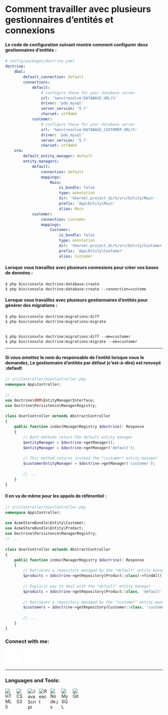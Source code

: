 
# Comment travailler avec plusieurs gestionnaires d’entités et connexions


#### Le code de configuration suivant montre comment configurer deux gestionnaires d’entités :
````yaml
# config/packages/doctrine.yaml
doctrine:
    dbal:
        default_connection: default
        connections:
            default:
                # configure these for your database server
                url: '%env(resolve:DATABASE_URL)%'
                driver: 'pdo_mysql'
                server_version: '5.7'
                charset: utf8mb4
            customer:
                # configure these for your database server
                url: '%env(resolve:DATABASE_CUSTOMER_URL)%'
                driver: 'pdo_mysql'
                server_version: '5.7'
                charset: utf8mb4
    orm:
        default_entity_manager: default
        entity_managers:
            default:
                connection: default
                mappings:
                    Main:
                        is_bundle: false
                        type: annotation
                        dir: '%kernel.project_dir%/src/Entity/Main'
                        prefix: 'App\Entity\Main'
                        alias: Main
            customer:
                connection: customer
                mappings:
                    Customer:
                        is_bundle: false
                        type: annotation
                        dir: '%kernel.project_dir%/src/Entity/Customer'
                        prefix: 'App\Entity\Customer'
                        alias: Customer
````
#### Lorsque vous travaillez avec plusieurs connexions pour créer vos bases de données :
````composer log
$ php bin/console doctrine:database:create
$ php bin/console doctrine:database:create --connection=custome
````
#### Lorsque vous travaillez avec plusieurs gestionnaires d’entités pour générer des migrations :
````composer log
$ php bin/console doctrine:migrations:diff
$ php bin/console doctrine:migrations:migrate


$ php bin/console doctrine:migrations:diff --em=customer
$ php bin/console doctrine:migrations:migrate --em=customer
````
---

#### Si vous omettez le nom du responsable de l’entité lorsque vous le demandez, Le gestionnaire d’entités par défaut (c’est-à-dire) est renvoyé :default
```php
// src/Controller/UserController.php
namespace App\Controller;

// ...
use Doctrine\ORM\EntityManagerInterface;
use Doctrine\Persistence\ManagerRegistry;

class UserController extends AbstractController
{
    public function index(ManagerRegistry $doctrine): Response
    {
        // Both methods return the default entity manager
        $entityManager = $doctrine->getManager();
        $entityManager = $doctrine->getManager('default');

        // This method returns instead the "customer" entity manager
        $customerEntityManager = $doctrine->getManager('customer');

        // ...
    }
}
```
#### Il en va de même pour les appels de référentiel :

````php
// src/Controller/UserController.php
namespace App\Controller;

use AcmeStoreBundle\Entity\Customer;
use AcmeStoreBundle\Entity\Product;
use Doctrine\Persistence\ManagerRegistry;
// ...

class UserController extends AbstractController
{
    public function index(ManagerRegistry $doctrine): Response
    {
        // Retrieves a repository managed by the "default" entity manager
        $products = $doctrine->getRepository(Product::class)->findAll();

        // Explicit way to deal with the "default" entity manager
        $products = $doctrine->getRepository(Product::class, 'default')->findAll();

        // Retrieves a repository managed by the "customer" entity manager
        $customers = $doctrine->getRepository(Customer::class, 'customer')->findAll();

        // ...
    }
}
````


### Connect with me:

[![website](./img/twitter-dark.svg)](https://twitter.com/surmurthag#gh-dark-mode-only)
&nbsp;&nbsp;
[![website](./img/instagram-dark.svg)](https://instagram.com/surmurthag#gh-dark-mode-only)

****
### Languages and Tools:

<img align="left" alt="HTML5" width="26px" src="https://cdn.jsdelivr.net/gh/devicons/devicon/icons/html5/html5-original.svg" style="padding-right:10px;" />
<img align="left" alt="CSS3" width="26px" src="https://cdn.jsdelivr.net/gh/devicons/devicon/icons/css3/css3-original.svg" style="padding-right:10px;" />

<img align="left" alt="JavaScript" width="26px" src="https://cdn.jsdelivr.net/gh/devicons/devicon/icons/javascript/javascript-original.svg" style="padding-right:10px;" />

<img align="left" alt="React" width="26px" src="https://cdn.jsdelivr.net/gh/devicons/devicon/icons/react/react-original.svg" style="padding-right:10px;" />

<img align="left" alt="Node.js" width="26px" src="https://cdn.jsdelivr.net/gh/devicons/devicon/icons/nodejs/nodejs-original.svg" style="padding-right:10px;" />

<img align="left" alt="MySQL" width="26px" src="https://cdn.jsdelivr.net/gh/devicons/devicon/icons/mysql/mysql-original.svg" style="padding-right:10px;" />
<img align="left" alt="Git" width="26px" src="https://cdn.jsdelivr.net/gh/devicons/devicon/icons/git/git-original.svg" style="padding-right:10px;" />

<br />
<br />

